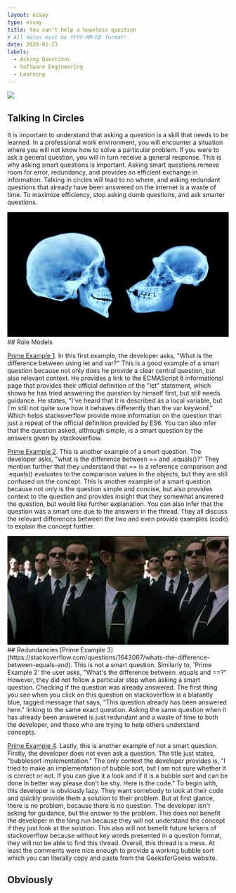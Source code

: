 ```yaml
---
layout: essay
type: essay
title: You can't help a hopeless question 
# All dates must be YYYY-MM-DD format!
date: 2020-01-23
labels:
  - Asking Questions
  - Software Engineering
  - Learning
---
```


<img class="ui top aligned large image" src="../images/FFT.jpg">

## Talking In Circles 
It is important to understand that asking a question is a skill that needs to be learned. In a professional work environment, you will encounter a situation where you will not know how to solve a particular problem. If you were to ask a general question, you will in turn receive a general response. This is why asking smart questions is important. Asking smart questions remove room for error, redundancy, and provides an efficient exchange in information. Talking in circles will lead to no where, and asking redundant questions that already have been answered on the internet is a waste of time. To maximize efficiency, stop asking dumb questions, and ask smarter questions.

<img class="ui top aligned large image" src="../images/bigbrain.jpg"> 
## Role Models 

[Prime Example 1](https://stackoverflow.com/questions/762011/whats-the-difference-between-using-let-and-var).
In this first example, the developer asks, "What is the difference between using let and var?" This is a good example of a smart question because not only does he provide a clear central question, but also relevant context. He provides a link to the ECMAScript 6 informational page that provides their official definition of the "let" statement, which shows he has tried answering the question by himself first, but still needs guidance. He states, "I've heard that it is described as a local variable, but I'm still not quite sure how it behaves differently than the var keyword." Which helps stackoverflow provide more information on the question than just a repeat of the official definition provided by ES6. You can also infer that the question asked, although simple, is a smart question by the answers given by stackoverflow. 

[Prime Example 2](https://stackoverflow.com/questions/7520432/what-is-the-difference-between-and-equals-in-java).
This is another example of a smart question. The developer asks, "what is the difference between == and .equals()?" They mention further that they understand that == is a reference comparison and .equals() evaluates to the comparison values in the objects, but they are still confused on the concept. This is another example of a smart question because not only is the question simple and concise, but also provides context to the question and provides insight that they somewhat answered the question, but would like further explanation. You can also infer that the question was a smart one due to the answers in the thread. They all discuss the relevant differences between the two and even provide examples (code) to explain the concept further. 

<img class="ui top aligned large image" src="../images/clones.jpg"> 
## Redundancies
[Prime Example 3](https://stackoverflow.com/questions/1643067/whats-the-difference-between-equals-and).
This is not a smart question. Similarly to, 'Prime Example 2' the user asks, "What's the difference between .equals and ==?" However, they did not follow a particular step when asking a smart question. Checking if the question was already answered. The first thing you see when you click on this question on stackoverflow is a blatantly blue, tagged message that says, "This question already has been answered here." linking to the same exact question. Asking the same question when it has already been answered is just redundant and a waste of time to both the developer, and those who are trying to help others understand concepts. 

[Prime Example 4](https://stackoverflow.com/questions/11644858/bubblesort-implementation).
Lastly, this is another example of not a smart question. Firstly, the developer does not even ask a question. The title just states, "bubblesort implementation." The only context the developer provides is, "I tried to make an implementation of bubble sort, but I am not sure whether it is correct or not. If you can give it a look and if it is a bubble sort and can be done in better way please don't be shy. Here is the code." To begin with, this developer is obviously lazy. They want somebody to look at their code and quickly provide them a solution to their problem. But at first glance, there is no problem, because there is no question. The developer isn't asking for guidance, but the answer to the problem. This does not benefit the developer in the long run because they will not understand the concept if they just look at the solution. This also will not benefit future lurkers of stackoverflow because without key words presented in a question format, they will not be able to find this thread. Overall, this thread is a mess. At least the comments were nice enough to provide a working bubble sort which you can literally copy and paste from the GeeksforGeeks website.  

## Obviously


